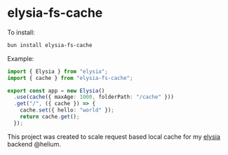 # elysia-fs-cache

To install:

```bash
bun install elysia-fs-cache
```

Example:

```ts
import { Elysia } from "elysia";
import { cache } from "elysia-fs-cache";

export const app = new Elysia()
  .use(cache({ maxAge: 1000, folderPath: "/cache" }))
  .get("/", ({ cache }) => {
    cache.set({ hello: "world" });
    return cache.get();
  });
```

This project was created to scale request based local cache for my [elysia](https://elysiajs.com) backend @helium.
